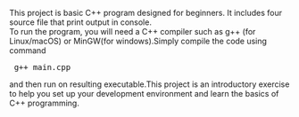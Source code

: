 This project is basic C++ program designed for beginners. It includes four source file that print output in console.<br> To run the program, you will need a C++ compiler such as g++ (for Linux/macOS) or MinGW(for windows).Simply compile the code using command <pre> g++ main.cpp</pre> and then run on resulting executable.This project is an introductory exercise to help you set up your development environment and learn the basics of C++ programming.
